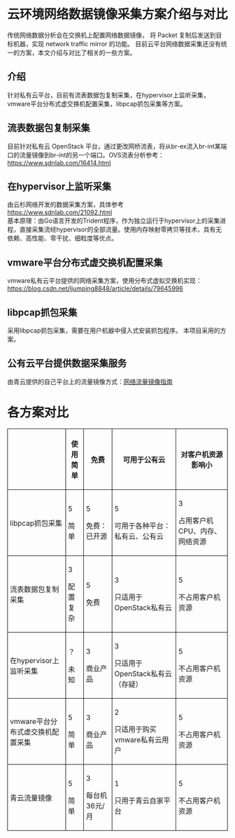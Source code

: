 # 云环境网络数据镜像采集方案介绍与对比
传统网络数据分析会在交换机上配置网络数据镜像， 将 Packet 复制后发送到目标机器，实现 network traffic mirror 的功能。
目前云平台网络数据采集还没有统一的方案，本文介绍与对比了相关的一些方案。

## 介绍
针对私有云平台，目前有流表数据包复制采集，在hypervisor上监听采集，vmware平台分布式虚交换机配置采集，libpcap抓包采集等方案。

## 流表数据包复制采集
目前针对私有云 OpenStack 平台，通过更改网桥流表，将从br-ex流入br-int某端口的流量镜像到br-int的另一个端口。OVS流表分析参考：https://www.sdnlab.com/16414.html

## 在hypervisor上监听采集
由云杉网络开发的数据采集方案，具体参考 https://www.sdnlab.com/21092.html </br>
基本原理：由Go语言开发的Trident程序，作为独立运行于hypervisor上的采集进程，直接采集流经hypervisor的全部流量。使用内存映射零拷贝等技术，具有无依赖、高性能、零干扰、细粒度等优点。

## vmware平台分布式虚交换机配置采集
vmware私有云平台提供的网络采集方案，使用分布式虚拟交换机实现：https://blog.csdn.net/ljumping8848/article/details/79645996

## libpcap抓包采集
采用libpcap抓包采集，需要在用户机器中侵入式安装抓包程序。 本项目采用的方案。

## 公有云平台提供数据采集服务
由青云提供的自己平台上的流量镜像方式：[网络流量镜像指南](https://docs.qingcloud.com/product/network/span#%E7%BD%91%E7%BB%9C%E6%B5%81%E9%87%8F%E9%95%9C%E5%83%8F%E6%8C%87%E5%8D%97)

# 各方案对比
<table class=MsoNormalTable border=1 cellspacing=0 cellpadding=0
 style='border-collapse:collapse;border:none;mso-border-alt:solid windowtext .75pt;
 mso-yfti-tbllook:1184'>
 <colgroup><col><col><col><col><col></colgroup>
 <tr style='mso-yfti-irow:0;mso-yfti-firstrow:yes'>
  <td style='border:solid windowtext 1.0pt;mso-border-alt:solid windowtext .75pt;
  padding:3.75pt 3.75pt 3.75pt 3.75pt'></td>
  <td style='border:solid windowtext 1.0pt;border-left:none;mso-border-left-alt:
  solid windowtext .75pt;mso-border-alt:solid windowtext .75pt;padding:3.75pt 3.75pt 3.75pt 3.75pt'>
  <p class=MsoNormal align=center style='text-align:center'><b>使用简单<span
  lang=EN-US><o:p></o:p></span></b></p>
  </td>
  <td style='border:solid windowtext 1.0pt;border-left:none;mso-border-left-alt:
  solid windowtext .75pt;mso-border-alt:solid windowtext .75pt;padding:3.75pt 3.75pt 3.75pt 3.75pt'>
  <p class=MsoNormal align=center style='text-align:center'><b>免费<span
  lang=EN-US><o:p></o:p></span></b></p>
  </td>
  <td style='border:solid windowtext 1.0pt;border-left:none;mso-border-left-alt:
  solid windowtext .75pt;mso-border-alt:solid windowtext .75pt;padding:3.75pt 3.75pt 3.75pt 3.75pt'>
  <p class=MsoNormal align=center style='text-align:center'><b>可用于公有云<span
  lang=EN-US><o:p></o:p></span></b></p>
  </td>
  <td style='border:solid windowtext 1.0pt;border-left:none;mso-border-left-alt:
  solid windowtext .75pt;mso-border-alt:solid windowtext .75pt;padding:3.75pt 3.75pt 3.75pt 3.75pt'>
  <p class=MsoNormal align=center style='text-align:center'><b>对客户机资源影响小<span
  lang=EN-US><o:p></o:p></span></b></p>
  </td>
 </tr>
 <tr style='mso-yfti-irow:1;page-break-inside:avoid'>
  <td style='border:solid windowtext 1.0pt;border-top:none;mso-border-top-alt:
  solid windowtext .75pt;mso-border-alt:solid windowtext .75pt;padding:3.75pt 3.75pt 3.75pt 3.75pt'>
  <p class=MsoNormal><span lang=EN-US>libpcap</span>抓包采集</p>
  </td>
  <td style='border-top:none;border-left:none;border-bottom:solid windowtext 1.0pt;
  border-right:solid windowtext 1.0pt;mso-border-top-alt:solid windowtext .75pt;
  mso-border-left-alt:solid windowtext .75pt;mso-border-alt:solid windowtext .75pt;
  padding:3.75pt 3.75pt 3.75pt 3.75pt'>
  <p><span lang=EN-US>5</span></p>
  <p>简单</p>
  </td>
  <td style='border-top:none;border-left:none;border-bottom:solid windowtext 1.0pt;
  border-right:solid windowtext 1.0pt;mso-border-top-alt:solid windowtext .75pt;
  mso-border-left-alt:solid windowtext .75pt;mso-border-alt:solid windowtext .75pt;
  padding:3.75pt 3.75pt 3.75pt 3.75pt'>
  <p><span lang=EN-US>5</span></p>
  <p>免费：已开源</p>
  </td>
  <td style='border-top:none;border-left:none;border-bottom:solid windowtext 1.0pt;
  border-right:solid windowtext 1.0pt;mso-border-top-alt:solid windowtext .75pt;
  mso-border-left-alt:solid windowtext .75pt;mso-border-alt:solid windowtext .75pt;
  padding:3.75pt 3.75pt 3.75pt 3.75pt'>
  <p><span lang=EN-US>5</span></p>
  <p>可用于各种平台：私有云、公有云</p>
  </td>
  <td style='border-top:none;border-left:none;border-bottom:solid windowtext 1.0pt;
  border-right:solid windowtext 1.0pt;mso-border-top-alt:solid windowtext .75pt;
  mso-border-left-alt:solid windowtext .75pt;mso-border-alt:solid windowtext .75pt;
  padding:3.75pt 3.75pt 3.75pt 3.75pt'>
  <p><span lang=EN-US>3</span></p>
  <p>占用客户机<span lang=EN-US>CPU</span>、内存、网络资源</p>
  </td>
 </tr>
 <tr style='mso-yfti-irow:2;page-break-inside:avoid'>
  <td style='border:solid windowtext 1.0pt;border-top:none;mso-border-top-alt:
  solid windowtext .75pt;mso-border-alt:solid windowtext .75pt;padding:3.75pt 3.75pt 3.75pt 3.75pt'>
  <p class=MsoNormal>流表数据包复制采集</p>
  </td>
  <td style='border-top:none;border-left:none;border-bottom:solid windowtext 1.0pt;
  border-right:solid windowtext 1.0pt;mso-border-top-alt:solid windowtext .75pt;
  mso-border-left-alt:solid windowtext .75pt;mso-border-alt:solid windowtext .75pt;
  padding:3.75pt 3.75pt 3.75pt 3.75pt'>
  <p><span lang=EN-US>3</span></p>
  <p>配置复杂</p>
  </td>
  <td style='border-top:none;border-left:none;border-bottom:solid windowtext 1.0pt;
  border-right:solid windowtext 1.0pt;mso-border-top-alt:solid windowtext .75pt;
  mso-border-left-alt:solid windowtext .75pt;mso-border-alt:solid windowtext .75pt;
  padding:3.75pt 3.75pt 3.75pt 3.75pt'>
  <p><span lang=EN-US>5</span></p>
  <p>免费</p>
  </td>
  <td style='border-top:none;border-left:none;border-bottom:solid windowtext 1.0pt;
  border-right:solid windowtext 1.0pt;mso-border-top-alt:solid windowtext .75pt;
  mso-border-left-alt:solid windowtext .75pt;mso-border-alt:solid windowtext .75pt;
  padding:3.75pt 3.75pt 3.75pt 3.75pt'>
  <p><span lang=EN-US>3</span></p>
  <p>只适用于<span lang=EN-US>OpenStack</span>私有云</p>
  </td>
  <td style='border-top:none;border-left:none;border-bottom:solid windowtext 1.0pt;
  border-right:solid windowtext 1.0pt;mso-border-top-alt:solid windowtext .75pt;
  mso-border-left-alt:solid windowtext .75pt;mso-border-alt:solid windowtext .75pt;
  padding:3.75pt 3.75pt 3.75pt 3.75pt'>
  <p><span lang=EN-US>5</span></p>
  <p>不占用客户机资源</p>
  </td>
 </tr>
 <tr style='mso-yfti-irow:3;page-break-inside:avoid'>
  <td style='border:solid windowtext 1.0pt;border-top:none;mso-border-top-alt:
  solid windowtext .75pt;mso-border-alt:solid windowtext .75pt;padding:3.75pt 3.75pt 3.75pt 3.75pt'>
  <p class=MsoNormal>在<span lang=EN-US>hypervisor</span>上监听采集</p>
  </td>
  <td style='border-top:none;border-left:none;border-bottom:solid windowtext 1.0pt;
  border-right:solid windowtext 1.0pt;mso-border-top-alt:solid windowtext .75pt;
  mso-border-left-alt:solid windowtext .75pt;mso-border-alt:solid windowtext .75pt;
  padding:3.75pt 3.75pt 3.75pt 3.75pt'>
  <p>？</p>
  <p>未知</p>
  </td>
  <td style='border-top:none;border-left:none;border-bottom:solid windowtext 1.0pt;
  border-right:solid windowtext 1.0pt;mso-border-top-alt:solid windowtext .75pt;
  mso-border-left-alt:solid windowtext .75pt;mso-border-alt:solid windowtext .75pt;
  padding:3.75pt 3.75pt 3.75pt 3.75pt'>
  <p><span lang=EN-US>3</span></p>
  <p>商业产品</p>
  </td>
  <td style='border-top:none;border-left:none;border-bottom:solid windowtext 1.0pt;
  border-right:solid windowtext 1.0pt;mso-border-top-alt:solid windowtext .75pt;
  mso-border-left-alt:solid windowtext .75pt;mso-border-alt:solid windowtext .75pt;
  padding:3.75pt 3.75pt 3.75pt 3.75pt'>
  <p><span lang=EN-US>3</span></p>
  <p>只适用于<span lang=EN-US>OpenStack</span>私有云（存疑）</p>
  </td>
  <td style='border-top:none;border-left:none;border-bottom:solid windowtext 1.0pt;
  border-right:solid windowtext 1.0pt;mso-border-top-alt:solid windowtext .75pt;
  mso-border-left-alt:solid windowtext .75pt;mso-border-alt:solid windowtext .75pt;
  padding:3.75pt 3.75pt 3.75pt 3.75pt'>
  <p><span lang=EN-US>5</span></p>
  <p>不占用客户机资源</p>
  </td>
 </tr>
 <tr style='mso-yfti-irow:4;page-break-inside:avoid'>
  <td style='border:solid windowtext 1.0pt;border-top:none;mso-border-top-alt:
  solid windowtext .75pt;mso-border-alt:solid windowtext .75pt;padding:3.75pt 3.75pt 3.75pt 3.75pt'>
  <p class=MsoNormal><span lang=EN-US>vmware</span>平台分布式虚交换机配置采集</p>
  </td>
  <td style='border-top:none;border-left:none;border-bottom:solid windowtext 1.0pt;
  border-right:solid windowtext 1.0pt;mso-border-top-alt:solid windowtext .75pt;
  mso-border-left-alt:solid windowtext .75pt;mso-border-alt:solid windowtext .75pt;
  padding:3.75pt 3.75pt 3.75pt 3.75pt'>
  <p><span lang=EN-US>5</span></p>
  <p>简单</p>
  </td>
  <td style='border-top:none;border-left:none;border-bottom:solid windowtext 1.0pt;
  border-right:solid windowtext 1.0pt;mso-border-top-alt:solid windowtext .75pt;
  mso-border-left-alt:solid windowtext .75pt;mso-border-alt:solid windowtext .75pt;
  padding:3.75pt 3.75pt 3.75pt 3.75pt'>
  <p><span lang=EN-US>3</span></p>
  <p>商业产品</p>
  </td>
  <td style='border-top:none;border-left:none;border-bottom:solid windowtext 1.0pt;
  border-right:solid windowtext 1.0pt;mso-border-top-alt:solid windowtext .75pt;
  mso-border-left-alt:solid windowtext .75pt;mso-border-alt:solid windowtext .75pt;
  padding:3.75pt 3.75pt 3.75pt 3.75pt'>
  <p><span lang=EN-US>2</span></p>
  <p>只适用于购买<span lang=EN-US>vmware</span>私有云用户</p>
  </td>
  <td style='border-top:none;border-left:none;border-bottom:solid windowtext 1.0pt;
  border-right:solid windowtext 1.0pt;mso-border-top-alt:solid windowtext .75pt;
  mso-border-left-alt:solid windowtext .75pt;mso-border-alt:solid windowtext .75pt;
  padding:3.75pt 3.75pt 3.75pt 3.75pt'>
  <p><span lang=EN-US>5</span></p>
  <p>不占用客户机资源</p>
  </td>
 </tr>
 <tr style='mso-yfti-irow:5;mso-yfti-lastrow:yes;page-break-inside:avoid'>
  <td style='border:solid windowtext 1.0pt;border-top:none;mso-border-top-alt:
  solid windowtext .75pt;mso-border-alt:solid windowtext .75pt;padding:3.75pt 3.75pt 3.75pt 3.75pt'>
  <p class=MsoNormal>青云流量镜像</p>
  </td>
  <td style='border-top:none;border-left:none;border-bottom:solid windowtext 1.0pt;
  border-right:solid windowtext 1.0pt;mso-border-top-alt:solid windowtext .75pt;
  mso-border-left-alt:solid windowtext .75pt;mso-border-alt:solid windowtext .75pt;
  padding:3.75pt 3.75pt 3.75pt 3.75pt'>
  <p><span lang=EN-US>5</span></p>
  <p>简单</p>
  </td>
  <td style='border-top:none;border-left:none;border-bottom:solid windowtext 1.0pt;
  border-right:solid windowtext 1.0pt;mso-border-top-alt:solid windowtext .75pt;
  mso-border-left-alt:solid windowtext .75pt;mso-border-alt:solid windowtext .75pt;
  padding:3.75pt 3.75pt 3.75pt 3.75pt'>
  <p><span lang=EN-US>3</span></p>
  <p>每台机<span lang=EN-US>36</span>元<span lang=EN-US>/</span>月</p>
  </td>
  <td style='border-top:none;border-left:none;border-bottom:solid windowtext 1.0pt;
  border-right:solid windowtext 1.0pt;mso-border-top-alt:solid windowtext .75pt;
  mso-border-left-alt:solid windowtext .75pt;mso-border-alt:solid windowtext .75pt;
  padding:3.75pt 3.75pt 3.75pt 3.75pt'>
  <p><span lang=EN-US>1</span></p>
  <p>只用于青云自家平台</p>
  </td>
  <td style='border-top:none;border-left:none;border-bottom:solid windowtext 1.0pt;
  border-right:solid windowtext 1.0pt;mso-border-top-alt:solid windowtext .75pt;
  mso-border-left-alt:solid windowtext .75pt;mso-border-alt:solid windowtext .75pt;
  padding:3.75pt 3.75pt 3.75pt 3.75pt'>
  <p><span lang=EN-US>5</span></p>
  <p>不占用客户机资源</p>
  </td>
 </tr>
</table>
